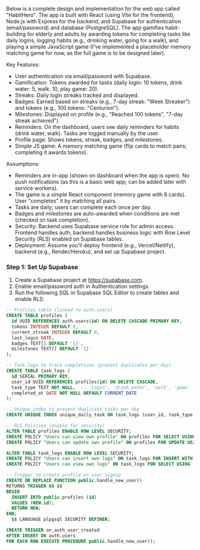 Below is a complete design and implementation for the web app called "HabitHero". The app is built with React (using Vite for the frontend), Node.js with Express for the backend, and Supabase for authentication (email/password) and database (PostgreSQL). The app gamifies habit-building for elderly and adults by awarding tokens for completing tasks like daily logins, logging habits (e.g., drinking water, going for a walk), and playing a simple JavaScript game (I've implemented a placeholder memory matching game for now, as the full game is to be designed later).

Key Features:
- User authentication via email/password with Supabase.
- Gamification: Tokens awarded for tasks (daily login: 10 tokens, drink water: 5, walk: 10, play game: 20).
- Streaks: Daily login streaks tracked and displayed.
- Badges: Earned based on streaks (e.g., 7-day streak: "Week Streaker") and tokens (e.g., 100 tokens: "Centurion").
- Milestones: Displayed on profile (e.g., "Reached 100 tokens", "7-day streak achieved").
- Reminders: On the dashboard, users see daily reminders for habits (drink water, walk). Tasks are logged manually by the user.
- Profile page: Shows tokens, streak, badges, and milestones.
- Simple JS game: A memory matching game (flip cards to match pairs; completing it awards tokens).

Assumptions:
- Reminders are in-app (shown on dashboard when the app is open). No push notifications (as this is a basic web app; can be added later with service workers).
- The game is a simple React component (memory game with 8 cards). User "completes" it by matching all pairs.
- Tasks are daily; users can complete each once per day.
- Badges and milestones are auto-awarded when conditions are met (checked on task completion).
- Security: Backend uses Supabase service role for admin access. Frontend handles auth, backend handles business logic with Row Level Security (RLS) enabled on Supabase tables.
- Deployment: Assume you'll deploy frontend (e.g., Vercel/Netlify), backend (e.g., Render/Heroku), and set up Supabase project.

### Step 1: Set Up Supabase
1. Create a Supabase project at https://supabase.com.
2. Enable email/password auth in Authentication settings.
3. Run the following SQL in Supabase SQL Editor to create tables and enable RLS:

```sql
-- Profiles table (linked to auth.users)
CREATE TABLE profiles (
  id UUID REFERENCES auth.users(id) ON DELETE CASCADE PRIMARY KEY,
  tokens INTEGER DEFAULT 0,
  current_streak INTEGER DEFAULT 0,
  last_login DATE,
  badges TEXT[] DEFAULT '{}',
  milestones TEXT[] DEFAULT '{}'
);

-- Task logs to track completions (prevent duplicates per day)
CREATE TABLE task_logs (
  id SERIAL PRIMARY KEY,
  user_id UUID REFERENCES profiles(id) ON DELETE CASCADE,
  task_type TEXT NOT NULL,  -- 'login', 'drink_water', 'walk', 'game'
  completed_at DATE NOT NULL DEFAULT CURRENT_DATE
);

-- Unique index to prevent duplicate tasks per day
CREATE UNIQUE INDEX unique_daily_task ON task_logs (user_id, task_type, completed_at);

-- RLS Policies (enable for security)
ALTER TABLE profiles ENABLE ROW LEVEL SECURITY;
CREATE POLICY "Users can view own profile" ON profiles FOR SELECT USING (auth.uid() = id);
CREATE POLICY "Users can update own profile" ON profiles FOR UPDATE USING (auth.uid() = id);

ALTER TABLE task_logs ENABLE ROW LEVEL SECURITY;
CREATE POLICY "Users can insert own logs" ON task_logs FOR INSERT WITH CHECK (auth.uid() = user_id);
CREATE POLICY "Users can view own logs" ON task_logs FOR SELECT USING (auth.uid() = user_id);

-- Trigger to create profile on user signup
CREATE OR REPLACE FUNCTION public.handle_new_user()
RETURNS TRIGGER AS $$  
BEGIN
  INSERT INTO public.profiles (id)
  VALUES (NEW.id);
  RETURN NEW;
END;
  $$ LANGUAGE plpgsql SECURITY DEFINER;

CREATE TRIGGER on_auth_user_created
AFTER INSERT ON auth.users
FOR EACH ROW EXECUTE PROCEDURE public.handle_new_user();

```



